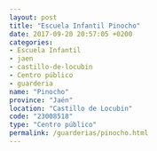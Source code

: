 ```yaml
---
layout: post
title: "Escuela Infantil Pinocho"
date: 2017-09-20 20:57:05 +0200
categories:
- Escuela Infantil
- jaen
- castillo-de-locubin
- Centro público
- guarderia
name: "Pinocho"
province: "Jaén"
location: "Castillo de Locubin"
code: "23008518"
type: "Centro público"
permalink: /guarderias/pinocho.html
---
```

